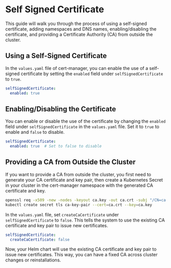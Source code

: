 # Self Signed Certificate

This guide will walk you through the process of using a self-signed certificate, adding namespaces and DNS names, enabling/disabling the certificate, and providing a Certificate Authority (CA) from outside the cluster.

## Using a Self-Signed Certificate

In the `values.yaml` file of cert-manager, you can enable the use of a self-signed certificate by setting the `enabled` field under `selfSignedCertificate` to `true`.

```yaml
selfSignedCertificate:
  enabled: true
```

## Enabling/Disabling the Certificate

You can enable or disable the use of the certificate by changing the `enabled` field under `selfSignedCertificate` in the `values.yaml` file. Set it to `true` to enable and `false` to disable.

```yaml
selfSignedCertificate:
  enabled: true  # Set to false to disable
```

## Providing a CA from Outside the Cluster

If you want to provide a CA from outside the cluster, you first need to generate your CA certificate and key pair, then create a Kubernetes Secret in your cluster in the cert-manager namespace with the generated CA certificate and key.

```bash
openssl req -x509 -new -nodes -keyout ca.key -out ca.crt -subj "/CN=ca.kuberise.local"
kubectl create secret tls ca-key-pair --cert=ca.crt --key=ca.key
```

In the `values.yaml` file, set `createCaCertificate` under `selfSignedCertificate` to `false`. This tells the system to use the existing CA certificate and key pair to issue new certificates.

```yaml
selfSignedCertificate:
  createCaCertificate: false
```

Now, your Helm chart will use the existing CA certificate and key pair to issue new certificates. This way, you can have a fixed CA across cluster changes or reinstallations.
